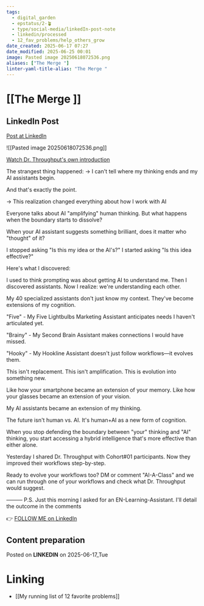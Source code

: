 ```yaml
---
tags:
  - digital_garden
  - epstatus/2-🪴
  - type/social-media/linkedIn-post-note
  - linkedin/processed
  - 12_fav_problems/help_others_grow
date_created: 2025-06-17 07:27
date_modified: 2025-06-25 00:01
image: Pasted image 20250618072536.png
aliases: ["The Merge "]
linter-yaml-title-alias: "The Merge "
---
```

# [[The Merge ]]

## LinkedIn Post

[Post at LinkedIn](https://www.linkedin.com/posts/sebastiankamilli_the-strangest-thing-happened-i-cant-activity-7340618446113529856-1-cH?utm_source=share&utm_medium=member_desktop&rcm=ACoAAA1M1pkBgWCYPhT45EpfLiHzViQqRWNCIv4)

![[Pasted image 20250618072536.png]]

[Watch Dr. Throughput's own introduction](https://www.youtube.com/watch?v=gP0OmYP9sMA)

The strangest thing happened: 
→ I can't tell where my thinking ends and my AI assistants begin.

And that's exactly the point.

→ This realization changed everything about how I work with AI

Everyone talks about AI "amplifying" human thinking.
But what happens when the boundary starts to dissolve?

When your AI assistant suggests something brilliant, does it matter who "thought" of it?

I stopped asking "Is this my idea or the AI's?"
I started asking "Is this idea effective?"

Here's what I discovered:

I used to think prompting was about getting AI to understand me.
Then I discovered assistants.
Now I realize: we're understanding each other.

My 40 specialized assistants don't just know my context.
They've become extensions of my cognition.

"Five" - My Five Lightbulbs Marketing Assistant anticipates needs I haven't articulated yet.

"Brainy" - My Second Brain Assistant makes connections I would have missed.

"Hooky" - My Hookline Assistant doesn't just follow workflows—it evolves them.

This isn't replacement. This isn't amplification.
This is evolution into something new.

Like how your smartphone became an extension of your memory.
Like how your glasses became an extension of your vision.

My AI assistants became an extension of my thinking.

The future isn't human vs. AI.
It's human+AI as a new form of cognition.

When you stop defending the boundary between "your" thinking and "AI" thinking, you start accessing a hybrid intelligence that's more effective than either alone.

Yesterday I shared Dr. Throughput with Cohort#01 participants.
Now they improved their workflows step-by-step.

Ready to evolve your workflows too?
DM or comment "AI-A-Class" and we can run through one of your workflows and check what Dr. Throughput would suggest.

———
P.S. Just this morning I asked for an EN-Learning-Assistant. 
I'll detail the outcome in the comments

👉 [FOLLOW ME on LinkedIn](https://www.linkedin.com/comm/mynetwork/discovery-see-all?usecase=PEOPLE_FOLLOWS&followMember=sebastiankamilli)

## Content preparation

Posted on **LINKEDIN** on 2025-06-17_Tue

# Linking

+ [[My running list of 12 favorite problems]]